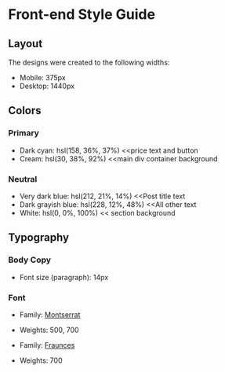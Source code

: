 # Front-end Style Guide

## Layout

The designs were created to the following widths:

- Mobile: 375px
- Desktop: 1440px

## Colors

### Primary

- Dark cyan: hsl(158, 36%, 37%) <<price text and button 
- Cream: hsl(30, 38%, 92%) <<main div container background

### Neutral

- Very dark blue: hsl(212, 21%, 14%) <<Post title text
- Dark grayish blue: hsl(228, 12%, 48%) <<All other text
- White: hsl(0, 0%, 100%) << section background

## Typography

### Body Copy

- Font size (paragraph): 14px

### Font

- Family: [Montserrat](https://fonts.google.com/specimen/Montserrat)
- Weights: 500, 700

- Family: [Fraunces](https://fonts.google.com/specimen/Fraunces)
- Weights: 700
